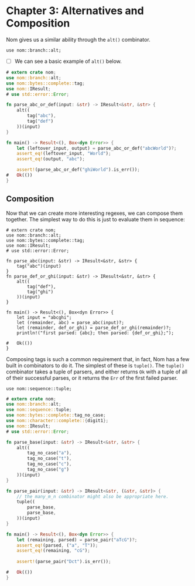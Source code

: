 # Chapter 3: Alternatives and Composition


Nom gives us a similar ability through the `alt()` combinator.

```rust,ignore
use nom::branch::alt;
```


  * [ ] We can see a basic example of `alt()` below.

```rust
# extern crate nom;
use nom::branch::alt;
use nom::bytes::complete::tag;
use nom::IResult;
# use std::error::Error;

fn parse_abc_or_def(input: &str) -> IResult<&str, &str> {
    alt((
        tag("abc"),
        tag("def")
    ))(input)
}

fn main() -> Result<(), Box<dyn Error>> {
    let (leftover_input, output) = parse_abc_or_def("abcWorld")?;
    assert_eq!(leftover_input, "World");
    assert_eq!(output, "abc");

    assert!(parse_abc_or_def("ghiWorld").is_err());
#   Ok(())
}
```

## Composition

Now that we can create more interesting regexes, we can compose them together.
The simplest way to do this is just to evaluate them in sequence:

```rust,ignore
# extern crate nom;
use nom::branch::alt;
use nom::bytes::complete::tag;
use nom::IResult;
# use std::error::Error;

fn parse_abc(input: &str) -> IResult<&str, &str> {
    tag("abc")(input)
}
fn parse_def_or_ghi(input: &str) -> IResult<&str, &str> {
    alt((
        tag("def"),
        tag("ghi")
    ))(input)
}

fn main() -> Result<(), Box<dyn Error>> {
    let input = "abcghi";
    let (remainder, abc) = parse_abc(input)?;
    let (remainder, def_or_ghi) = parse_def_or_ghi(remainder)?;
    println!("first parsed: {abc}; then parsed: {def_or_ghi};");
    
#   Ok(())
}
```

Composing tags is such a common requirement that, in fact, Nom has a few built in
combinators to do it. The simplest of these is `tuple()`. The `tuple()` combinator takes a tuple of parsers,
and either returns `Ok` with a tuple of all of their successful parses, or it 
returns the `Err` of the first failed parser.

```rust,ignore
use nom::sequence::tuple;
```


```rust
# extern crate nom;
use nom::branch::alt;
use nom::sequence::tuple;
use nom::bytes::complete::tag_no_case;
use nom::character::complete::{digit1};
use nom::IResult;
# use std::error::Error;

fn parse_base(input: &str) -> IResult<&str, &str> {
    alt((
        tag_no_case("a"),
        tag_no_case("t"),
        tag_no_case("c"),
        tag_no_case("g")
    ))(input)
}

fn parse_pair(input: &str) -> IResult<&str, (&str, &str)> {
    // the many_m_n combinator might also be appropriate here.
    tuple((
        parse_base,
        parse_base,
    ))(input)
}

fn main() -> Result<(), Box<dyn Error>> {
    let (remaining, parsed) = parse_pair("aTcG")?;
    assert_eq!(parsed, ("a", "T"));
    assert_eq!(remaining, "cG");
    
    assert!(parse_pair("Dct").is_err());

#   Ok(())
}
```


